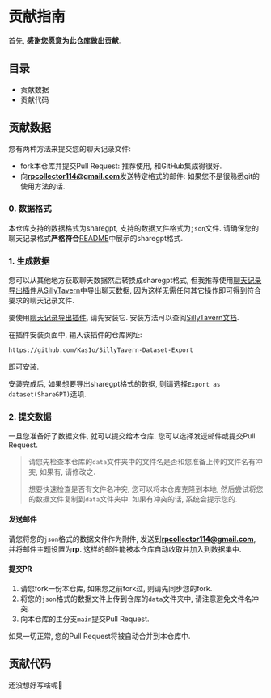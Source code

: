 # 贡献指南

首先, **感谢您愿意为此仓库做出贡献**.

## 目录

- 贡献数据
- 贡献代码

## 贡献数据

您有两种方法来提交您的聊天记录文件:

- fork本仓库并提交Pull Request: 推荐使用, 和GitHub集成得很好.
- 向**rpcollector114@gmail.com**发送特定格式的邮件: 如果您不是很熟悉git的使用方法的话.

### 0. 数据格式

本仓库支持的数据格式为sharegpt, 支持的数据文件格式为`json`文件. 请确保您的聊天记录格式**严格符合**[README](./README.md)中展示的sharegpt格式.

### 1. 生成数据

您可以从其他地方获取聊天数据然后转换成sharegpt格式, 但我推荐使用[聊天记录导出插件](https://github.com/Kas1o/SillyTavern-Dataset-Export)从[SillyTavern](https://github.com/SillyTavern/SillyTavern)中导出聊天数据, 因为这样无需任何其它操作即可得到符合要求的聊天记录文件.

要使用[聊天记录导出插件](https://github.com/Kas1o/SillyTavern-Dataset-Export), 请先安装它. 安装方法可以查阅[SillyTavern文档](https://docs.sillytavern.app/#extensions).

在插件安装页面中, 输入该插件的仓库网址:

```html
https://github.com/Kas1o/SillyTavern-Dataset-Export
```

即可安装.

安装完成后, 如果想要导出sharegpt格式的数据, 则请选择`Export as dataset(ShareGPT)`选项.

### 2. 提交数据

一旦您准备好了数据文件, 就可以提交给本仓库. 您可以选择发送邮件或提交Pull Request.

> 请您先检查本仓库的`data`文件夹中的文件名是否和您准备上传的文件名有冲突, 如果有, 请修改之.
>
> 想要快速检查是否有文件名冲突, 您可以将本仓库克隆到本地, 然后尝试将您的数据文件复制到`data`文件夹中. 如果有冲突的话, 系统会提示您的.

#### 发送邮件

请您将您的`json`格式的数据文件作为附件, 发送到**rpcollector114@gmail.com**, 并将邮件主题设置为**rp**. 这样的邮件能被本仓库自动收取并加入到数据集中.

#### 提交PR

1. 请您fork一份本仓库, 如果您之前fork过, 则请先同步您的fork.
2. 将您的`json`格式的数据文件上传到仓库的`data`文件夹中, 请注意避免文件名冲突.
3. 向本仓库的主分支`main`提交Pull Request.

如果一切正常, 您的Pull Request将被自动合并到本仓库中.

## 贡献代码

还没想好写啥呢🤔
